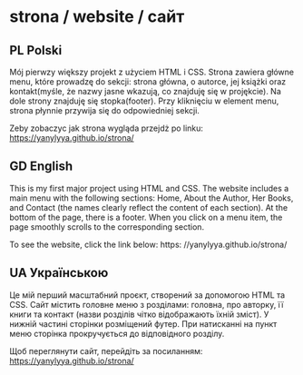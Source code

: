 # strona / website / сайт

## PL Polski
Mój pierwzy większy projekt z użyciem HTML i CSS. Strona zawiera główne menu, które prowadzę do sekcji: strona główna, o autorce, jej książki oraz kontakt(myśle, że nazwy jasne wkazują, co znajduję się w projękcie). 
Na dole strony znajduję się stopka(footer). Przy kliknięciu w element menu, strona płynnie przywija się do odpowiedniej sekcji.

Zeby zobaczyc jak strona wygląda przejdż po linku: https://yanylyya.github.io/strona/

## GD English
This is my first major project using HTML and CSS. The website includes a main menu with the following sections: Home, About the Author, Her Books, and Contact (the names clearly reflect the content of each section).
At the bottom of the page, there is a footer. When you click on a menu item, the page smoothly scrolls to the corresponding section.

To see the website, click the link below: https: //yanylyya.github.io/strona/

## UA Українською
Це мій перший масштабний проєкт, створений за допомогою HTML та CSS. Сайт містить головне меню з розділами: головна, про авторку, її книги та контакт (назви розділів чітко відображають їхній зміст).
У нижній частині сторінки розміщений футер. При натисканні на пункт меню сторінка прокручується до відповідного розділу.

Щоб переглянути сайт, перейдіть за посиланням: https://yanylyya.github.io/strona/

